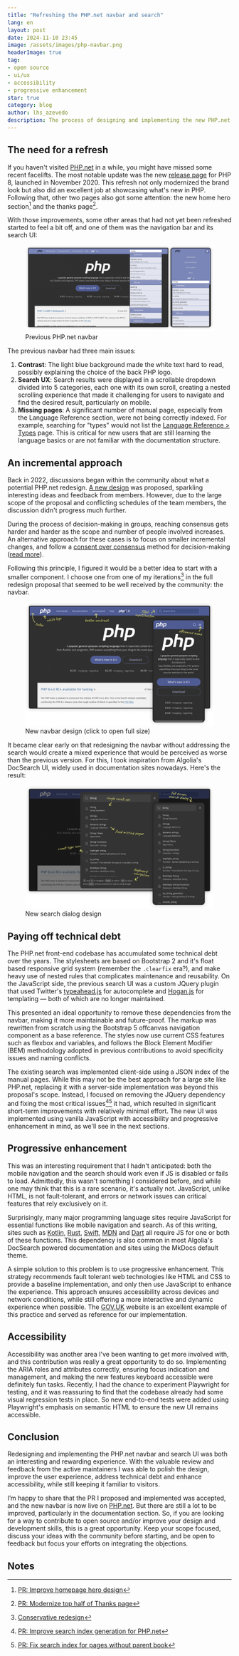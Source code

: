 ```yaml
---
title: "Refreshing the PHP.net navbar and search"
lang: en
layout: post
date: 2024-11-10 23:45
image: /assets/images/php-navbar.png
headerImage: true
tag:
- open source
- ui/ux
- accessibility
- progressive enhancement
star: true
category: blog
author: lhs_azevedo
description: The process of designing and implementing the new PHP.net navbar and search UI.
---
```


## The need for a refresh
If you haven't visited [PHP.net](https://www.php.net) in a while, you might have
missed some recent facelifts. The most notable update was the new [release
page](https://www.php.net/releases/8.3) for PHP 8, launched in November 2020.
This refresh not only modernized the brand look but also did an excellent job
at showcasing what's new in PHP. Following that, other two pages also got some
attention: the new home hero section[^1] and the thanks page[^2].

With those improvements, some other areas that had not yet been refreshed
started to feel a bit off, and one of them was the navigation bar and its search
UI:

<figure class="bigger-image">
    <a
        target="_blank"
        href="/assets/images/2024-11-07-refreshing-the-php-navbar-design/previous.png"
    >
        <img
            alt="Previous PHP.net navbar screenshot"
            src="/assets/images/2024-11-07-refreshing-the-php-navbar-design/previous.png"
        >
    </a>
    <figcaption class="caption">Previous PHP.net navbar</figcaption>
</figure>

The previous navbar had three main issues:
1. **Contrast**: The light blue background made the white text hard to read,
   possibly explaining the choice of the back PHP logo.
2. **Search UX**: Search results were displayed in a scrollable dropdown divided
   into 5 categories, each one with its own scroll, creating a nested scrolling
   experience that made it challenging for users to navigate and find the
   desired result, particularly on mobile.
3. **Missing pages**: A significant number of manual page, especially from the
   Language Reference section, were not being correctly indexed. For example,
   searching for "types" would not list the [Language Reference >
   Types](https://www.php.net/manual/en/language.types.php) page. This is
   critical for new users that are still learning the language basics or are not
   familiar with the documentation structure.

## An incremental approach
Back in 2022, discussions began within the community about what a potential
PHP.net redesign. [A new
design](https://github.com/php/web-php/pull/602#issuecomment-1207166889) was
proposed, sparkling interesting ideas and feedback from members. However, due to
the large scope of the proposal and conflicting schedules of the team members,
the discussion didn't progress much further.

During the process of decision-making in groups, reaching consensus gets harder
and harder as the scope and number of people involved increases. An alternative
approach for these cases is to focus on smaller incremental changes, and follow
a [consent over
consensus](https://www.hoop.app/blog/choose-consent-over-consensus-for-better-decision-making)
method for decision-making ([read
more](https://www.sociocracyforall.org/consent-decision-making/)).

Following this principle, I figured it would be a better idea to start with a
smaller component. I choose one from one of my iterations[^3] in the full
redesign proposal that seemed to be well received by the community: the navbar.

<figure class="bigger-image">
    <a
        target="_blank"
        href="/assets/images/2024-11-07-refreshing-the-php-navbar-design/new.png"
    >
        <img
            alt="New navbar design"
            src="/assets/images/2024-11-07-refreshing-the-php-navbar-design/new.png"
        >
    </a>
    <figcaption class="caption">
        New navbar design  (click to open full size)
    </figcaption>
</figure>

It became clear early on that redesigning the navbar without addressing the
search would create a mixed experience that would be perceived as worse than the
previous version. For this, I took inspiration from Algolia's DocSearch UI,
widely used in documentation sites nowadays. Here's the result:

<figure class="bigger-image">
    <a
        target="_blank"
        href="/assets/images/2024-11-07-refreshing-the-php-navbar-design/new-search.png"
    >
        <img
            alt="New search dialog"
            src="/assets/images/2024-11-07-refreshing-the-php-navbar-design/new-search.png"
        >
    </a>
    <figcaption class="caption">
        New search dialog design
    </figcaption>
</figure>

## Paying off technical debt
The PHP.net front-end codebase has accumulated some technical debt over the
years. The stylesheets are based on Bootstrap 2 and it's float based responsive
grid system (remember the `.clearfix` era?), and make heavy use of nested rules
that complicates maintenance and reusability. On the JavaScript side, the
previous search UI was a custom JQuery plugin that used Twitter's
[typeahead.js](https://twitter.github.io/typeahead.js/) for autocomplete and
[Hogan.js](https://twitter.github.io/hogan.js/) for templating — both of which
are no longer maintained.

This presented an ideal opportunity to remove these dependencies from the
navbar, making it more maintainable and future-proof. The markup was rewritten
from scratch using the Bootstrap 5 offcanvas navigation component as a base
reference. The styles now use current CSS features such as flexbox and
variables, and follows the Block Element Modifier (BEM) methodology adopted in
previous contributions to avoid specificity issues and naming conflicts.

The existing search was implemented client-side using a JSON index of the manual
pages. While this may not be the best approach for a large site like PHP.net,
replacing it with a server-side implementation was beyond this proposal's scope.
Instead, I focused on removing the JQuery dependency and fixing the most
critical issues[^4][^5] it had, which resulted in significant short-term
improvements with relatively minimal effort. The new UI was implemented using
vanilla JavaScript with accessibility and progressive enhancement in mind, as
we'll see in the next sections.

## Progressive enhancement
This was an interesting requirement that I hadn't anticipated: both the mobile
navigation and the search should work even if JS is disabled or fails to load.
Admittedly, this wasn't something I considered before, and while one may think
that this is a rare scenario, it's actually not. JavaScript, unlike HTML, is not
fault-tolerant, and errors or network issues can critical features that rely
exclusively on it.

Surprisingly, many major programming language sites require JavaScript for
essential functions like mobile navigation and search. As of this writing, sites
such as [Kotlin](https://kotlinlang.org/docs/home.html),
[Rust](https://doc.rust-lang.org/book/),
[Swift](https://docs.swift.org/swift-book/documentation/the-swift-programming-language/),
[MDN](developer.mozilla.org) and [Dart](https://dart.dev/) all require JS for
one or both of these functions. This dependency is also common in most Algolia's
DocSearch powered documentation and sites using the MkDocs default theme.

A simple solution to this problem is to use progressive enhancement. This
strategy recommends fault tolerant web technologies like HTML and CSS to provide
a baseline implementation, and only then use JavaScript to enhance the
experience. This approach ensures accessibility across devices and network
conditions, while still offering a more interactive and dynamic experience when
possible. The [GOV.UK](https://gov.uk/) website is an excellent example of this
practice and served as reference for our implementation.

## Accessibility
Accessibility was another area I've been wanting to get more involved with, and
this contribution was really a great opportunity to do so. Implementing the ARIA
roles and attributes correctly, ensuring focus indication and management, and
making the new features keyboard accessible were definitely fun tasks. Recently,
I had the chance to experiment Playwright for testing, and it was reassuring to
find that the codebase already had some visual regression tests in place. So new
end-to-end tests were added using Playwright's emphasis on semantic HTML to
ensure the new UI remains accessible.

## Conclusion
Redesigning and implementing the PHP.net navbar and search UI was both an
interesting and rewarding experience. With the valuable review and feedback from
the active maintainers I was able to polish the design, improve the user
experience, address technical debt and enhance accessibility, while still
keeping it familiar to visitors.

I’m happy to share that the PR I proposed and implemented was accepted, and the
new navbar is now live on [PHP.net](https://www.php.net). But there are still a
lot to be improved, particularly in the documentation section. So, if you are
looking for a way to contribute to open source and/or improve your design and
development skills, this is a great opportunity. Keep your scope focused,
discuss your ideas with the community before starting, and be open to feedback
but focus your efforts on integrating the objections.

## Notes

[^1]: [PR: Improve homepage hero design](https://github.com/php/web-php/pull/459)
[^2]: [PR: Modernize top half of Thanks page](https://github.com/php/web-php/pull/684)
[^3]: [Conservative redesign](https://github.com/php/web-php/pull/602#issuecomment-1207166889)
[^4]: [PR: Improve search index generation for PHP.net](https://github.com/php/phd/pull/154)
[^5]: [PR: Fix search index for pages without parent book](https://github.com/php/phd/pull/160)
